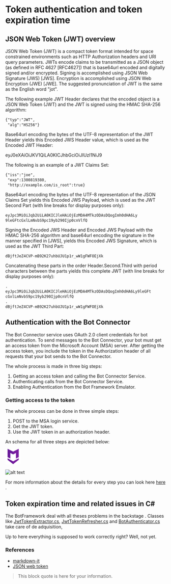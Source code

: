 # Token authentication and token expiration time

## JSON Web Token (JWT) overview
JSON Web Token (JWT) is a compact token format intended for space constrained environments such as HTTP Authorization headers and URI query parameters. JWTs encode claims to be transmitted as a JSON object (as defined in RFC 4627 [RFC4627]) that is base64url encoded and digitally signed and/or encrypted. Signing is accomplished using JSON Web Signature (JWS) [JWS]. Encryption is accomplished using JSON Web Encryption (JWE) [JWE]. 
The suggested pronunciation of JWT is the same as the English word "jot".

The following example JWT Header declares that the encoded object is a JSON Web Token (JWT) and the JWT is signed using the HMAC SHA-256 algorithm:

```
{"typ":"JWT",
 "alg":"HS256"}
 ```

Base64url encoding the bytes of the UTF-8 representation of the JWT Header yields this Encoded JWS Header value, which is used as the Encoded JWT Header:

eyJ0eXAiOiJKV1QiLA0KICJhbGciOiJIUzI1NiJ9

The following is an example of a JWT Claims Set: 

```
{"iss":"joe",
 "exp":1300819380,
 "http://example.com/is_root":true}
 ```

Base64url encoding the bytes of the UTF-8 representation of the JSON Claims Set yields this Encoded JWS Payload, which is used as the JWT Second Part (with line breaks for display purposes only):

```
eyJpc3MiOiJqb2UiLA0KICJleHAiOjEzMDA4MTkzODAsDQogImh0dHA6Ly
9leGFtcGxlLmNvbS9pc19yb290Ijp0cnVlfQ
```

Signing the Encoded JWS Header and Encoded JWS Payload with the HMAC SHA-256 algorithm and base64url encoding the signature in the manner specified in [JWS], yields this Encoded JWS Signature, which is used as the JWT Third Part: 

``` 
dBjftJeZ4CVP-mB92K27uhbUJU1p1r_wW1gFWFOEjXk
```

Concatenating these parts in the order Header.Second.Third with period characters between the parts yields this complete JWT (with line breaks for display purposes only): 

```eyJ0eXAiOiJKV1QiLA0KICJhbGciOiJIUzI1NiJ9
.
eyJpc3MiOiJqb2UiLA0KICJleHAiOjEzMDA4MTkzODAsDQogImh0dHA6Ly9leGFt
cGxlLmNvbS9pc19yb290Ijp0cnVlfQ
.
dBjftJeZ4CVP-mB92K27uhbUJU1p1r_wW1gFWFOEjXk
```


## Authentication with the Bot Connector

The Bot Connector service uses OAuth 2.0 client credentials for bot authentication. To send messages to the Bot Connector, your bot must get an access token from the Microsoft Account (MSA) server. After getting the access token, you include the token in the Authorization header of all requests that your bot sends to the Bot Connector.

The whole process is made in three big steps:

1. Getting an access token and calling the Bot Connector Service.
2. Authenticating calls from the Bot Connector Service.
3. Enabling Authentication from the Bot Framework Emulator.

### Getting access to the token

The whole process can be done in three simple steps:

1. POST to the MSA login service.
2. Get the JWT token.
3. Use the JWT token in an authorization header.

An schema for all three steps are depicted below:


![alt text](https://github.com/adam-p/markdown-here/raw/master/src/common/images/icon48.png "Logo Title Text 1")

![alt text](https://github.com/FranciscoPonceGomez/Articles//images/auth_bot_connector_to_bot.png "Logo Title Text 1")

For more information about the details for every step you can look here [here](https://docs.botframework.com/en-us/core-concepts/authentication/#getaccesstoken)
.


## Token expiration time and related issues in C#

The BotFramework deal with all theses problems in the backstage . Classes like [JwtTokenExtractor.cs](https://github.com/Microsoft/BotBuilder/blob/3a98a6b3d15962a57b5454bfb3f730d3588de3ef/CSharp/Library/Microsoft.Bot.Connector.Shared/JwtTokenExtractor.cs), [JwtTokenRefresher.cs](https://github.com/Microsoft/BotBuilder/blob/497252e8d9949be20baa2cebaa6ce56de04461cf/CSharp/Library/Microsoft.Bot.Connector.Shared/JwtTokenRefresher.cs) and
[BotAuthenticator.cs](https://github.com/Microsoft/BotBuilder/blob/a71e64c24bd40f8b99de0a3326ea1b79110c33e1/CSharp/Library/Microsoft.Bot.Connector.Shared/BotAuthenticator.cs)
take care of de adquisition, 


Up to here everything is supposed to work correctly right? Well, not yet.



### References


* [markdown-it](https://www.npmjs.com/package/markdown-it)
* [JSON web token](http://openid.net/specs/draft-jones-json-web-token-07.html)

> This block quote is here for your information.